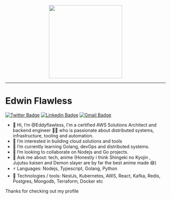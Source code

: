 <p align="center">
  <img src="https://miro.medium.com/max/2048/1*OohqW5DGh9CQS4hLY5FXzA.png" height="230"/>
</p>
<hr>

# Edwin Flawless 
[![Twitter Badge](https://img.shields.io/badge/-@yesa_boss-1ca0f1?style=flat-square&labelColor=1ca0f1&logo=twitter&logoColor=white&link=https://twitter.com/yesa_boss)](https://twitter.com/yesa_boss) [![Linkedin Badge](https://img.shields.io/badge/-edwindjonorh-blue?style=flat-square&logo=Linkedin&logoColor=white&link=https://www.linkedin.com/in/edwin-djonorh-345b8794)](https://www.linkedin.com/in/edwin-djonorh-345b8794) 
[![Gmail Badge](https://img.shields.io/badge/-edjonorh@gmail.com-c14438?style=flat-square&logo=Gmail&logoColor=white&link=mailto:edjonorh@gmail.com)](mailto:edjonorh@gmail.com)


- 👋 Hi, I’m @Eddyflawless, I'm a certified AWS Solutions Architect and backend engineer 👨‍💻 who is passionate about distributed systems, infrastructure, tooling and automation.
- 👀 I’m interested in building cloud solutions and tools
- 🌱 I’m currently learning Golang, devOps and distributed systems.
- 💞️ I’m looking to collaborate on Nodejs and Go projects.
- 💬 Ask me about: tech, anime (Honestly i think Shingeki no Kyojin , Jujutsu kaisen and Demon slayer are by far the best anime made 😅)
- ⚡ Languages: Nodejs, Typescript, Golang, Python
- 🔨 Technologies / tools: NestJs, Kubernetes, AWS, React, Kafka, Redis, Postgres, Mongodb, Terraform, Docker etc


Thanks for checking out my profile


  
<!---
d4rthvadr/d4rthvadr is a ✨ special ✨ repository because its `README.md` (this file) appears on your GitHub profile.
You can click the Preview link to take a look at your changes.
--->
